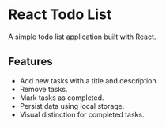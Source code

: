 # React Todo List

A simple todo list application built with React.

## Features

- Add new tasks with a title and description.
- Remove tasks.
- Mark tasks as completed.
- Persist data using local storage.
- Visual distinction for completed tasks.
